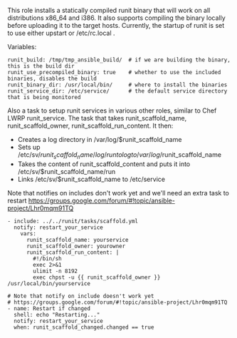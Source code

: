 This role installs a statically compiled runit binary that will work on all distributions x86_64 and i386. It also supports compiling the binary locally before uploading it to the target hosts. Currently, the startup of runit is set to use either upstart or /etc/rc.local .

Variables:

```
runit_build: /tmp/tmp_ansible_build/  # if we are building the binary, this is the build dir
runit_use_precompiled_binary: true    # whether to use the included binaries, disables the build
runit_binary_dir: /usr/local/bin/     # where to install the binaries
runit_service_dir: /etc/service/      # the default service directory that is being monitored
```

Also a task to setup runit services in various other roles, similar to Chef LWRP runit_service.
The task that takes runit_scaffold_name, runit_scaffold_owner, runit_scaffold_run_content. It then:

* Creates a log directory in /var/log/$runit_scaffold_name
* Sets up /etc/sv/$runit_scaffold_name/log/run to log to /var/log/$runit_scaffold_name
* Takes the content of runit_scaffold_content and puts it into /etc/sv/$runit_scaffold_name/run
* Links /etc/sv/$runit_scaffold_name to /etc/service

Note that notifies on includes don't work yet and we'll need an extra task to restart
https://groups.google.com/forum/#!topic/ansible-project/Lhr0mqm91TQ

```
- include: ../../runit/tasks/scaffold.yml
  notify: restart_your_service
    vars:    
      runit_scaffold_name: yourservice
      runit_scaffold_owner: yourowner
      runit_scaffold_run_content: |
        #!/bin/sh
        exec 2>&1
        ulimit -n 8192
        exec chpst -u {{ runit_scaffold_owner }} /usr/local/bin/yourservice

# Note that notify on include doesn't work yet
# https://groups.google.com/forum/#!topic/ansible-project/Lhr0mqm91TQ
- name: Restart if changed
  shell: echo "Restarting..."
  notify: restart_your_service
  when: runit_scaffold_changed.changed == true


```
